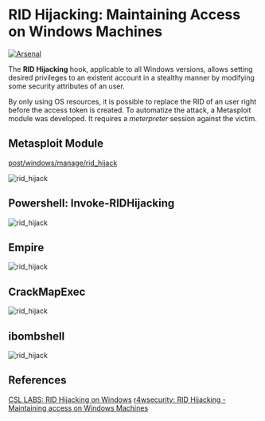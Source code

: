 # RID Hijacking: Maintaining Access on Windows Machines
[![Arsenal](https://github.com/toolswatch/badges/blob/master/arsenal/usa/2018.svg)](https://www.toolswatch.org/2018/05/black-hat-arsenal-usa-2018-the-w0w-lineup/)

The **RID Hijacking** hook, applicable to all Windows versions, allows setting desired privileges to an existent account in a stealthy manner by modifying some security attributes of an user.

By only using OS resources, it is possible to replace the RID of an user right before the access token is created. To automatize the attack, a Metasploit module was developed. It requires a *meterpreter* session against the victim.

## Metasploit Module

[post/windows/manage/rid_hijack](https://github.com/rapid7/metasploit-framework/blob/master/modules/post/windows/manage/rid_hijack.rb)

![rid_hijack](https://github.com/r4wd3r/RID-Hijacking/blob/master/rid_hijack.png)

## Powershell: Invoke-RIDHijacking

![rid_hijack](https://github.com/r4wd3r/RID-Hijacking/blob/master/modules/powershell/rid_hijack_posh.png)

## Empire

![rid_hijack](https://github.com/r4wd3r/RID-Hijacking/blob/master/modules/empire/rid_hijack_empire.png)

## CrackMapExec

![rid_hijack](https://github.com/r4wd3r/RID-Hijacking/blob/master/modules/cme/rid_hijack_cme.PNG)

## ibombshell

![rid_hijack](https://github.com/r4wd3r/RID-Hijacking/blob/master/modules/ibombshell/rid_hijack_ibombshell.png)

## References

[CSL LABS: RID Hijacking on Windows](http://csl.com.co/rid-hijacking/)
[r4wsecurity: RID Hijacking - Maintaining access on Windows Machines](https://r4wsecurity.blogspot.com/2017/12/rid-hijacking-maintaining-access-on.html)
